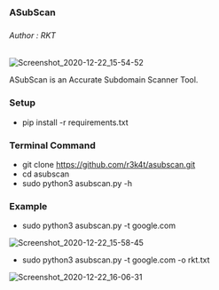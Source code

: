 <h3>ASubScan<h3>

<h6>Author : RKT</h6>



![Screenshot_2020-12-22_15-54-52](https://user-images.githubusercontent.com/69615463/102880779-e215ba00-4471-11eb-8f07-a70c82a05dfa.png)



ASubScan is an Accurate Subdomain Scanner Tool.



### Setup ###

+ pip install -r requirements.txt


### Terminal Command ###

+ git clone https://github.com/r3k4t/asubscan.git
+ cd asubscan
+ sudo python3 asubscan.py -h

### Example ###

+ sudo python3 asubscan.py -t google.com 

![Screenshot_2020-12-22_15-58-45](https://user-images.githubusercontent.com/69615463/102880866-ffe31f00-4471-11eb-9bc2-cc0d402cbf88.png)


+ sudo python3 asubscan.py -t google.com -o rkt.txt


![Screenshot_2020-12-22_16-06-31](https://user-images.githubusercontent.com/69615463/102881013-3b7de900-4472-11eb-91c9-2d0a7cde8dc0.png)

